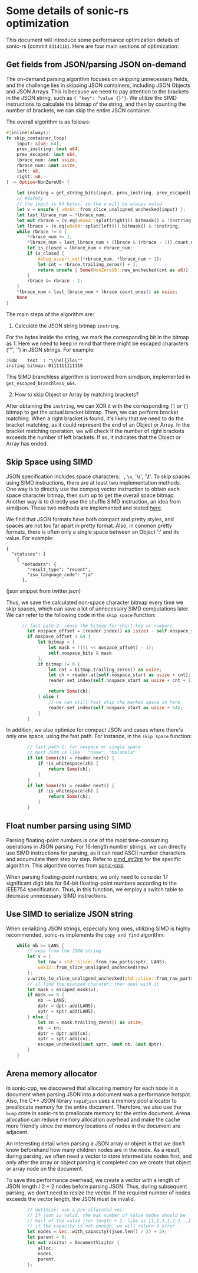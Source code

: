 # Some details of sonic-rs optimization

This document will introduce some performance optimization details of sonic-rs (commit `631411b`). Here are four main sections of optimization:

## Get fields from JSON/parsing JSON on-demand

The on-demand parsing algorithm focuses on skipping unnecessary fields, and the challenge lies in skipping JSON containers, including JSON Objects and JSON Arrays. This is because we need to pay attention to the brackets in the JSON string, such as `{ "key": "value {}"}`. We utilize the SIMD instructions to calculate the bitmap of the string, and then by counting the number of brackets, we can skip the entire JSON container.

The overall algorithm is as follows:

```rs
#[inline(always)]
fn skip_container_loop(
    input: &[u8; 64],
    prev_instring: &mut u64,
    prev_escaped: &mut u64,
    lbrace_num: &mut usize,
    rbrace_num: &mut usize,
    left: u8,
    right: u8,
) -> Option<NonZeroU8> {
    
    let instring = get_string_bits(input, prev_instring, prev_escaped);
    // #Safety
    // the input is 64 bytes, so the v will be always valid.
    let v = unsafe { u8x64::from_slice_unaligned_unchecked(input) };
    let last_lbrace_num = *lbrace_num;
    let mut rbrace = (v.eq(u8x64::splat(right))).bitmask() & !instring;
    let lbrace = (v.eq(u8x64::splat(left))).bitmask() & !instring;
    while rbrace != 0 {
        *rbrace_num += 1;
        *lbrace_num = last_lbrace_num + (lbrace & (rbrace - 1)).count_ones() as usize;
        let is_closed = lbrace_num < rbrace_num;
        if is_closed {
            debug_assert_eq!(*rbrace_num, *lbrace_num + 1);
            let cnt = rbrace.trailing_zeros() + 1;
            return unsafe { Some(NonZeroU8::new_unchecked(cnt as u8)) };
        }
        rbrace &= rbrace - 1;
    }
    *lbrace_num = last_lbrace_num + lbrace.count_ones() as usize;
    None
}
```

The main steps of the algorithm are:

1. Calculate the JSON string bitmap `instring`.

For the bytes inside the string, we mark the corresponding bit in the bitmap as 1. Here we need to keep in mind that there might be escaped characters ('"', '\') in JSON strings. For example:
```
JSON    text  : "\\hel{}lo\""
insting bitmap: 0111111111110 
```

This SIMD branchless algorithm is borrowed from simdjson, implemented in `get_escaped_branchless_u64`.

2. How to skip Object or Array by matching brackets?

After obtaining the `instring`, we can XOR it with the corresponding `[]` or `{}` bitmap to get the actual bracket bitmap. Then, we can perform bracket matching. When a right bracket is found, it's likely that we need to do the bracket matching, as it could represent the end of an Object or Array. In the bracket matching operation, we will check if the number of right brackets exceeds the number of left brackets. If so, it indicates that the Object or Array has ended.

## Skip Space using SIMD

JSON specification includes space characters: ` `, `\n`, '\r', '\t'. To skip spaces using SIMD instructions, there are at least two implementation methods. One way is to directly use the compeq vector instruction to obtain each space character bitmap, then sum up to get the overall space bitmap. Another way is to directly use the shuffle SIMD instruction, an idea from simdjson. These two methods are implemented and tested [here](https://github.com/liuq19/simdstr/blob/main/examples/shuffle/bm_shuffle.cpp).

We find that JSON formats have both compact and pretty styles, and spaces are not too far apart in pretty format. Also, in common pretty formats, there is often only a single space between an Object ':' and its value. For example:

```
{
  "statuses": [
    {
      "metadata": {
        "result_type": "recent",
        "iso_language_code": "ja"
      },
```
(json snippet from twitter.json)

Thus, we save the calculated non-space character bitmap every time we skip spaces, which can save a lot of unnecessary SIMD computations later. We can refer to the following code in the `skip_space` function:

```rs
      // fast path 2: reuse the bitmap for short key or numbers
        let nospace_offset = (reader.index() as isize) - self.nospace_start;
        if nospace_offset < 64 {
            let bitmap = {
                let mask = !((1 << nospace_offset) - 1);
                self.nospace_bits & mask
            };
            if bitmap != 0 {
                let cnt = bitmap.trailing_zeros() as usize;
                let ch = reader.at(self.nospace_start as usize + cnt);
                reader.set_index(self.nospace_start as usize + cnt + 1);

                return Some(ch);
            } else {
                // we can still fast skip the marked space in here.
                reader.set_index(self.nospace_start as usize + 64);
            }
        }
```

In addition, we also optimize for compact JSON and cases where there's only one space, using the fast path. For instance, in the `skip_space` function:

```rs
        // fast path 1: for nospace or single space
        // most JSON is like ` "name": "balabala" `
        if let Some(ch) = reader.next() {
            if !is_whitespace(ch) {
                return Some(ch);
            }
        }
        if let Some(ch) = reader.next() {
            if !is_whitespace(ch) {
                return Some(ch);
            }
        }
```

## Float number parsing using SIMD

Parsing floating-point numbers is one of the most time-consuming operations in JSON parsing. For 16-length number strings, we can directly use SIMD instructions for parsing, as it can read ASCII number characters and accumulate them step by step. Refer to ‎[simd_str2int](https://github.com/cloudwego/sonic-rs/blob/main/src/util/arch/x86_64.rs#L115) for the specific algorithm. This algorithm comes from [sonic-cpp](https://github.com/bytedance/sonic-cpp/blob/master/include/sonic/internal/arch/sse/str2int.h).

When parsing floating-point numbers, we only need to consider 17 significant digit bits for 64-bit floating-point numbers according to the IEEE754 specification. Thus, in this function, we employ a switch table to decrease unnecessary SIMD instructions.

## Use SIMD to serialize JSON string

When serializing JSON strings, especially long ones, utilizing SIMD is highly recommended. sonic-rs implements the `copy and find` algorithm.

```rs
    while nb >= LANS {
        // copy from the JSON string
        let v = {
            let raw = std::slice::from_raw_parts(sptr, LANS);
            u8x32::from_slice_unaligned_unchecked(raw)
        };
        v.write_to_slice_unaligned_unchecked(std::slice::from_raw_parts_mut(dptr, LANS));
        // if find the esacped charater, then deal with it
        let mask = escaped_mask(v);
        if mask == 0 {
            nb -= LANS;
            dptr = dptr.add(LANS);
            sptr = sptr.add(LANS);
        } else {
            let cn = mask.trailing_zeros() as usize;
            nb -= cn;
            dptr = dptr.add(cn);
            sptr = sptr.add(cn);
            escape_unchecked(&mut sptr, &mut nb, &mut dptr);
        }
    }
```

## Arena memory allocator

In sonic-cpp, we discovered that allocating memory for each node in a document when parsing JSON into a document was a performance hotspot. Also, the C++ JSON library `rapidjson` uses a memory pool allocator to preallocate memory for the entire document. Therefore, we also use the `bump` crate in sonic-rs to preallocate memory for the entire document. Arena allocation can reduce memory allocation overhead and make the cache more friendly since the memory locations of nodes in the document are adjacent.

An interesting detail when parsing a JSON array or object is that we don't know beforehand how many children nodes are in the node. As a result, during parsing, we often need a vector to store intermediate nodes first, and only after the array or object parsing is completed can we create that object or array node on the document.

To save this performance overhead, we create a vector with a length of JSON length / 2 + 2 nodes before parsing JSON. Thus, during subsequent parsing, we don't need to resize the vector. If the required number of nodes exceeds the vector length, the JSON must be invalid.

```rs
        // optimize: use a pre-allocated vec.
        // If json is valid, the max number of value nodes should be
        // half of the valid json length + 2. like as [1,2,3,1,2,3...]
        // if the capacity is not enough, we will return a error.
        let nodes = Vec::with_capacity((json.len() / 2) + 2);
        let parent = 0;
        let mut visitor = DocumentVisitor {
            alloc,
            nodes,
            parent,
        };
```